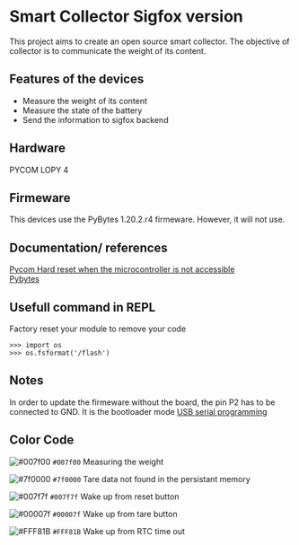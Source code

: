 # Smart Collector Sigfox version 

This project aims to create an open source smart collector. The objective of collector is to communicate the weight of its content.

## Features of the devices 
* Measure the weight of its content
* Measure the state of the battery
* Send the information to sigfox backend

## Hardware  
PYCOM LOPY 4

## Firmeware
This devices use the PyBytes 1.20.2.r4 firmeware. However, it will not use. 


## Documentation/ references 
[Pycom Hard reset when the microcontroller is not accessible](https://docs.pycom.io/gettingstarted/programming/safeboot/)  
[Pybytes](https://pybytes.pycom.io)

## Usefull command in REPL

Factory reset your module to remove your code
```
>>> import os
>>> os.fsformat('/flash')
```

## Notes
In order to update the firmeware without the board, the pin P2 has to be connected to GND. It is the bootloader mode [USB serial programming](https://docs.pycom.io/gettingstarted/programming/usbserial/)


## Color Code
![#007f00](https://via.placeholder.com/15/007f00/000000?text=+) `#007f00` Measuring the weight

![#7f0000](https://via.placeholder.com/15/7f0000/000000?text=+) `#7f0000` Tare data not found in the persistant memory

![#007f7f](https://via.placeholder.com/15/007f7f/000000?text=+) `#007f7f` Wake up from reset button

![#00007f](https://via.placeholder.com/15/00007f/000000?text=+) `#00007f` Wake up from tare button

![#FFF81B](https://via.placeholder.com/15/FFF81B/000000?text=+) `#FFF81B` Wake up from RTC time out